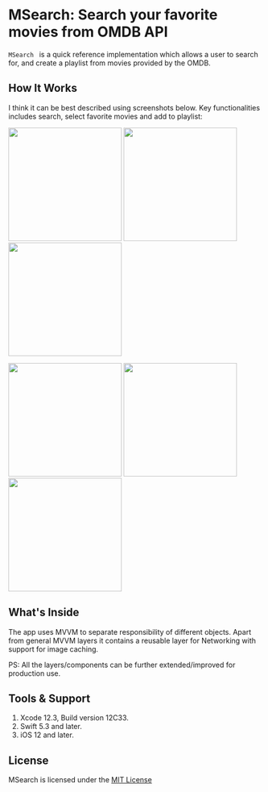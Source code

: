 MSearch: Search your favorite movies from OMDB API
======================================

```MSearch ``` is a quick reference implementation which allows a user to search for, and create a playlist from movies provided by the OMDB.

## How It Works
I think it can be best described using screenshots below. Key functionalities includes search, select favorite movies and add to playlist:
<p float="left">
  <img src="MSearch/Resources/Screenshots/Empty.PNG" width = 225>
  <img src="MSearch/Resources/Screenshots/Search.PNG" width = 225>
  <img src="MSearch/Resources/Screenshots/Select.PNG" width = 225>
</p>

<p float="left">
<img src="MSearch/Resources/Screenshots/AddToPlaylist.PNG" width = 225>
<img src="MSearch/Resources/Screenshots/Playlist.PNG" width = 225>
<img src="MSearch/Resources/Screenshots/Offline.PNG" width = 225>
</p>

## What's Inside
The app uses MVVM to separate responsibility of different objects. Apart from general MVVM layers it contains a reusable layer for Networking with support for image caching.</p>
PS: All the layers/components can be further extended/improved for production use.


## Tools & Support
1.  Xcode 12.3, Build version 12C33.
2.  Swift 5.3 and later.
3.  iOS 12 and later.

## License
MSearch is licensed under the [MIT License](LICENSE.md)
